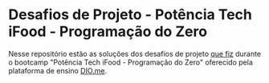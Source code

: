 # Desafios de Projeto - Potência Tech iFood - Programação do Zero
Nesse repositório estão as soluções dos desafios de projeto [que fiz](https://www.dio.me/users/luizmipc) durante o bootcamp "Potência Tech iFood - Programação do Zero" oferecido pela plataforma de ensino [DIO.me](https://www.dio.me).
